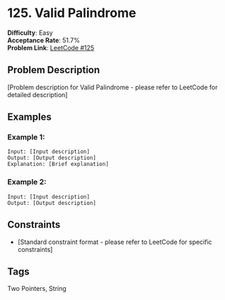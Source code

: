 # 125. Valid Palindrome

**Difficulty**: Easy  
**Acceptance Rate**: 51.7%  
**Problem Link**: [LeetCode #125](https://leetcode.com/problems/valid-palindrome/)

## Problem Description

[Problem description for Valid Palindrome - please refer to LeetCode for detailed description]

## Examples

### Example 1:
```
Input: [Input description]
Output: [Output description]
Explanation: [Brief explanation]
```

### Example 2:
```
Input: [Input description]
Output: [Output description]
```

## Constraints

- [Standard constraint format - please refer to LeetCode for specific constraints]

## Tags
Two Pointers, String